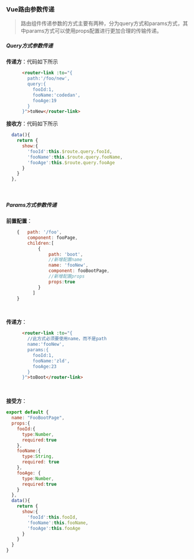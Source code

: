 ### Vue路由参数传递

> 路由组件传递参数的方式主要有两种，分为query方式和params方式，其中params方式可以使用props配置进行更加合理的传输传递。

##### Query方式参数传递

**传递方**：代码如下所示

```html
      <router-link :to="{
        path:'/foo/new',
        query:{
          fooId:1,
          fooName:'codedan',
          fooAge:19
        }
      }">toNew</router-link>
```

**接收方**：代码如下所示

```js
  data(){
    return {
      show:{
        'fooId':this.$route.query.fooId,
        'fooName':this.$route.query.fooName,
        'fooAge':this.$route.query.fooAge
      }
    }
  },
```

​	

##### Params方式参数传递

**前置配置**：

```js
    {   path: '/foo',
        component: fooPage,
        children:[
            {
                path: 'boot',
              	//新增配置name
                name: 'fooNew',
                component: fooBootPage,
              	//新增配置props
                props:true
            }
          ]
    }
```

​	

**传递方**：

```html
      <router-link :to="{
        //此方式必须要使用name，而不是path
        name:'fooNew',
        params:{
          fooId:1,
          fooName:'zld',
          fooAge:23
        }
      }">toBoot</router-link>
```

​	

**接受方**：

```js
export default {
  name: "FooBootPage",
  props:{
    fooId:{
      type:Number,
      required:true
    },
    fooName:{
      type:String,
      required: true
    },
    fooAge: {
      type:Number,
      required:true
    }
  },
  data(){
    return {
      show:{
        'fooId':this.fooId,
        'fooName':this.fooName,
        'fooAge':this.fooAge
      }
    }
  }
}
```

